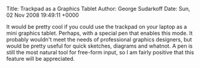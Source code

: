 Title: Trackpad as a Graphics Tablet
Author: George Sudarkoff
Date: Sun, 02 Nov 2008 19:49:11 +0000

It would be pretty cool if you could use the trackpad on your laptop as
a mini graphics tablet. Perhaps, with a special pen that enables this
mode. It probably wouldn't meet the needs of professional graphics
designers, but would be pretty useful for quick sketches, diagrams and
whatnot. A pen is still the most natural tool for free-form input, so I
am fairly positive that this feature will be appreciated.

